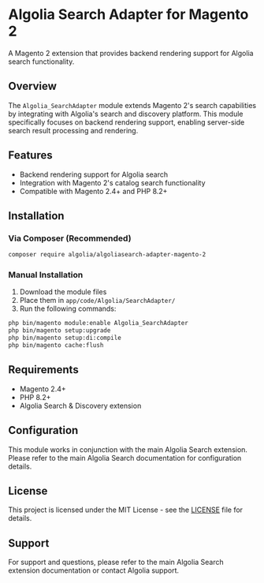 # Algolia Search Adapter for Magento 2

A Magento 2 extension that provides backend rendering support for Algolia search functionality.

## Overview

The `Algolia_SearchAdapter` module extends Magento 2's search capabilities by integrating with Algolia's search and discovery platform. This module specifically focuses on backend rendering support, enabling server-side search result processing and rendering.

## Features

- Backend rendering support for Algolia search
- Integration with Magento 2's catalog search functionality
- Compatible with Magento 2.4+ and PHP 8.2+

## Installation

### Via Composer (Recommended)

```bash
composer require algolia/algoliasearch-adapter-magento-2
```

### Manual Installation

1. Download the module files
2. Place them in `app/code/Algolia/SearchAdapter/`
3. Run the following commands:

```bash
php bin/magento module:enable Algolia_SearchAdapter
php bin/magento setup:upgrade
php bin/magento setup:di:compile
php bin/magento cache:flush
```

## Requirements

- Magento 2.4+
- PHP 8.2+
- Algolia Search & Discovery extension

## Configuration

This module works in conjunction with the main Algolia Search extension. Please refer to the main Algolia Search documentation for configuration details.

## License

This project is licensed under the MIT License - see the [LICENSE](LICENSE) file for details.

## Support

For support and questions, please refer to the main Algolia Search extension documentation or contact Algolia support.
